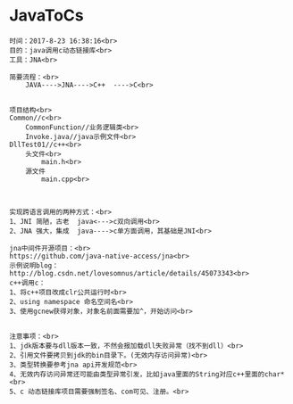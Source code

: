 JavaToCs
===
	时间：2017-8-23 16:38:16<br>  
	目的：java调用c动态链接库<br>  
	工具：JNA<br>  

	简要流程：<br>  
		JAVA---->JNA---->C++  ---->C<br>  


	项目结构<br>  
	Common//c<br>  
		CommonFunction//业务逻辑类<br>  
		Invoke.java//java示例文件<br>  
	DllTest01//c++<br>  
		头文件<br>  
			main.h<br>  
		源文件
			main.cpp<br>  
			


	实现跨语言调用的两种方式：<br>  
	1、JNI 简陋，古老  java<--->c双向调用<br>  
	2、JNA 强大，集成  java---->c单方面调用，其基础是JNI<br>  
 
	jna中间件开源项目：<br>  
	https://github.com/java-native-access/jna<br>  
	示例说明blog：
	http://blog.csdn.net/lovesomnus/article/details/45073343<br>  
	c++调用c：
	1、将c++项目改成clr公共运行时<br>  
	2、using namespace 命名空间名<br>  
	3、使用gcnew获得对象，对象名前面需要加^，开始访问<br>  


	注意事项：<br>  
	1、jdk版本要与dll版本一致，不然会报加载dll失败异常（找不到dll）<br>  
	2、引用文件要拷贝到jdk的bin目录下。(无效内存访问异常)<br>  
	3、类型转换要参考jna api开发规范<br>  
	4、无效内存访问异常还可能由类型异常引发，比如java里面的String对应c++里面的char*<br>  
	5、c 动态链接库项目需要强制签名、com可见、注册。<br>  

